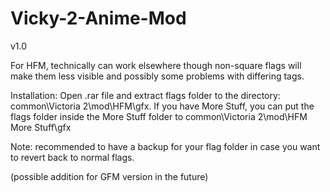 # Vicky-2-Anime-Mod

v1.0

For HFM, technically can work elsewhere though non-square flags will make them less visible and possibly some problems with differing tags.

Installation: Open .rar file and extract flags folder to the directory: common\Victoria 2\mod\HFM\gfx. If you have More Stuff, you can put the flags folder inside the More Stuff folder to common\Victoria 2\mod\HFM More Stuff\gfx

Note: recommended to have a backup for your flag folder in case you want to revert back to normal flags.

(possible addition for GFM version in the future)
